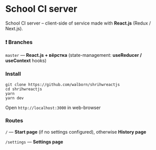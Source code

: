 # School CI server

School CI server – client-side of service made with **React.js** (Redux / Next.js).

### ❗ Branches
`master` — **React.js + вёрстка** (state-management: **useReducer / useContext** hooks)

### Install
```
git clone https://github.com/walborn/shrihwreactjs
cd shrihwreactjs
yarn
yarn dev
```
Open `http://localhost:3000` in web-browser


### Routes
`/` — **Start page** (if no settings configured), otherwise **History page**

`/settings` — **Settings page**

